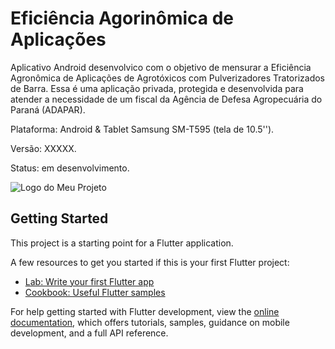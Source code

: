 # Eficiência Agorinômica de Aplicações

Aplicativo Android desenvolvico com o objetivo de mensurar a Eficiência Agronômica de Aplicações de Agrotóxicos com Pulverizadores Tratorizados de Barra.
Essa é uma aplicação privada, protegida e desenvolvida para atender a necessidade de um fiscal da Agência de Defesa Agropecuária do Paraná (ADAPAR).

Plataforma: Android & Tablet Samsung SM-T595 (tela de 10.5'').

Versão: XXXXX.

Status: em desenvolvimento.

![Logo do Meu Projeto](https://github.com/AlanthiasCO/adapar/blob/13805ccb349a5d02b69451320bff0b0bcb3c0111/readme_img/screen_inicial.jpeg)




## Getting Started

This project is a starting point for a Flutter application.

A few resources to get you started if this is your first Flutter project:

- [Lab: Write your first Flutter app](https://docs.flutter.dev/get-started/codelab)
- [Cookbook: Useful Flutter samples](https://docs.flutter.dev/cookbook)

For help getting started with Flutter development, view the
[online documentation](https://docs.flutter.dev/), which offers tutorials,
samples, guidance on mobile development, and a full API reference.
